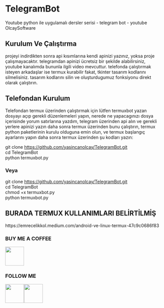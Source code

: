 # TelegramBot
Youtube python ile uygulamalı dersler serisi -  telegram bot - youtube OlcaySoftware
<h2>Kurulum Ve Çalıştırma</h2>
projeyi indirdikten sonra api kısımlarına kendi apinizi yazınız, yoksa proje çalışmayacaktır.
telegramdan apinizi ücretsiz bir şekilde alabilirsiniz, youtube kanalımda bununla ilgili video mevcuttur.
telefonda çalıştırmak isteyen arkadaşlar ise termux kurabilir fakat, tkinter tasarım kodlarını silmelisiniz.
tasarım kodlarını silin ve oluşturdugumuz fonksiyonu direkt olarak çalıştırın.
<h2>Telefondan Kurulum</h2>
Telefondan termux üzerinden çalıştırmak için lütfen termuxbot yazan dosyayı açıp gerekli düzenlemeleri yapın,
nerede ne yapacagınızı dosya içerisinde yorum satırlarına yazdım, telegram üzerinden api alın ve gerekli yerlere apinizi yazın
daha sonra termux üzerinden bunu çalıştırın, termux python paketlerinin kurulu olduguna emin olun, ve termux başlangıç ayarlarını yapın
daha sonra termux üzerinden
şu kodları yazın:
<br>

git clone https://github.com/yasincanolcay/TelegramBot.git<br>
cd TelegramBot<br>
python termuxbot.py  

<h3>Veya</h3>


git clone https://github.com/yasincanolcay/TelegramBot.git<br>
cd TelegramBot<br>
chmod +x termuxbot.py<br>
python termuxbot.py<br>

<h2>BURADA TERMUX KULLANIMLARI BELİRTİLMİŞ</h2>
https://emrecelikkol.medium.com/android-ve-linux-termux-47c9c0686f83

<h3>BUY ME A COFFEE</h3>
<a href="https://www.buymeacoffee.com/olcaycan"><img src="https://cdn-icons.flaticon.com/png/512/1047/premium/1047503.png?token=exp=1648230936~hmac=f35bdace7f52c0bab000e752e5a668bb" width=60 height=60/></a>
<h3>FOLLOW ME</h3>
<a style="float:left" href="https://www.youtube.com/channel/UCJ8uEcZIP_sSKhZJ2NTjflg"><img src="https://cdn-icons-png.flaticon.com/512/1384/1384060.png" width=60 height=60/></a>
<a  style="float:left" href="https://www.instagram.com/devonesoft/"><img src="https://cdn-icons-png.flaticon.com/512/174/174855.png" width=60 height=60/></a>
